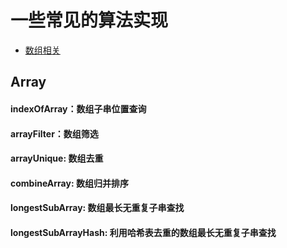 # 一些常见的算法实现

- [数组相关](#Array)

## Array

#### indexOfArray：数组子串位置查询

#### arrayFilter：数组筛选

#### arrayUnique: 数组去重

#### combineArray: 数组归并排序

#### longestSubArray: 数组最长无重复子串查找

#### longestSubArrayHash: 利用哈希表去重的数组最长无重复子串查找









